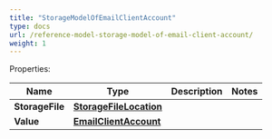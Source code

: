 ```yaml
---
title: "StorageModelOfEmailClientAccount"
type: docs
url: /reference-model-storage-model-of-email-client-account/
weight: 1
---
```


Properties:

Name | Type | Description | Notes
---- | ---- | ----------- | -----
**StorageFile** | [**StorageFileLocation**](/email/reference-model-storage-file-location/) |  | 
**Value** | [**EmailClientAccount**](/email/reference-model-email-client-account/) |  | 


